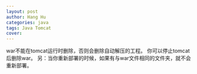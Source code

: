 ```yaml
---
layout: post
author: Hang Hu
categories: java
tags: Java Tomcat 
cover: 
---
```


 
war不能在tomcat运行时删除，否则会删除自动解压的工程。 你可以停止tomcat后删除war。
另：当你重新部署的时候，如果有与war文件相同的文件夹，就不会重新部署。

